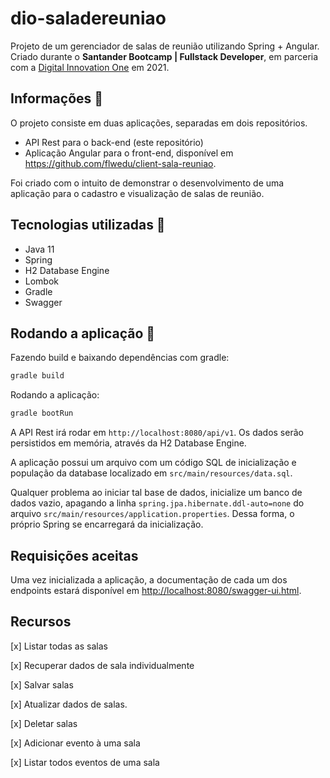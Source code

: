 # dio-saladereuniao

Projeto de um gerenciador de salas de reunião utilizando Spring + Angular.
Criado durante o **Santander Bootcamp | Fullstack Developer**, em parceria com a [Digital Innovation One](https://web.digitalinnovation.one/) em 2021.

## Informações 📢

O projeto consiste em duas aplicações, separadas em dois repositórios.

- API Rest para o back-end (este repositório)
- Aplicação Angular para o front-end, disponível em https://github.com/flwedu/client-sala-reuniao.

Foi criado com o intuito de demonstrar o desenvolvimento de uma aplicação para o cadastro e visualização de salas de reunião.

## Tecnologias utilizadas 🔧

- Java 11
- Spring
- H2 Database Engine
- Lombok
- Gradle
- Swagger

## Rodando a aplicação 🚀

Fazendo build e baixando dependências com gradle:

```bash
gradle build
```

Rodando a aplicação:

```bash
gradle bootRun
```

A API Rest irá rodar em `http://localhost:8080/api/v1`. Os dados serão persistidos em memória, através da H2 Database Engine.

A aplicação possui um arquivo com um código SQL de inicialização e população da database localizado
em `src/main/resources/data.sql`.

Qualquer problema ao iniciar tal base de dados, inicialize um banco de dados vazio, apagando a linha
`spring.jpa.hibernate.ddl-auto=none` do arquivo `src/main/resources/application.properties`. Dessa forma, o próprio Spring
se encarregará da inicialização.

## Requisições aceitas

Uma vez inicializada a aplicação, a documentação de cada um dos endpoints estará disponível em [http://localhost:8080/swagger-ui.html](http://localhost:8080/swagger-ui.html).

## Recursos

[x] Listar todas as salas

[x] Recuperar dados de sala individualmente

[x] Salvar salas

[x] Atualizar dados de salas.

[x] Deletar salas

[x] Adicionar evento à uma sala

[x] Listar todos eventos de uma sala
